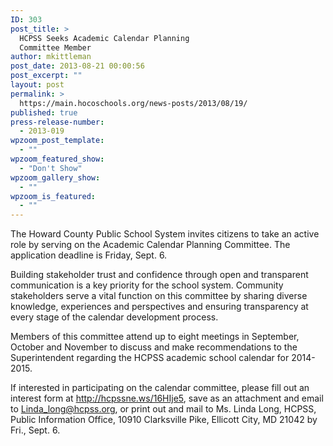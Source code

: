 ```yaml
---
ID: 303
post_title: >
  HCPSS Seeks Academic Calendar Planning
  Committee Member
author: mkittleman
post_date: 2013-08-21 00:00:56
post_excerpt: ""
layout: post
permalink: >
  https://main.hocoschools.org/news-posts/2013/08/19/
published: true
press-release-number:
  - 2013-019
wpzoom_post_template:
  - ""
wpzoom_featured_show:
  - "Don't Show"
wpzoom_gallery_show:
  - ""
wpzoom_is_featured:
  - ""
---
```

The Howard County Public School System invites citizens to take an active role by serving on the Academic Calendar Planning Committee. The application deadline is Friday, Sept. 6.

Building stakeholder trust and confidence through open and transparent communication is a key priority for the school system. Community stakeholders serve a vital function on this committee by sharing diverse knowledge, experiences and perspectives and ensuring transparency at every stage of the calendar development process.

Members of this committee attend up to eight meetings in September, October and November to discuss and make recommendations to the Superintendent regarding the HCPSS academic school calendar for 2014-2015.

If interested in participating on the calendar committee, please fill out an interest form at <a href="http://www.hcpss.org/aboutus/calendar-planning-committee-form.pdf" target="_blank">http://hcpssne.ws/16HIje5</a>, save as an attachment and email to Linda_long@hcpss.org, or print out and mail to Ms. Linda Long, HCPSS, Public Information Office, 10910 Clarksville Pike, Ellicott City, MD 21042 by Fri., Sept. 6.